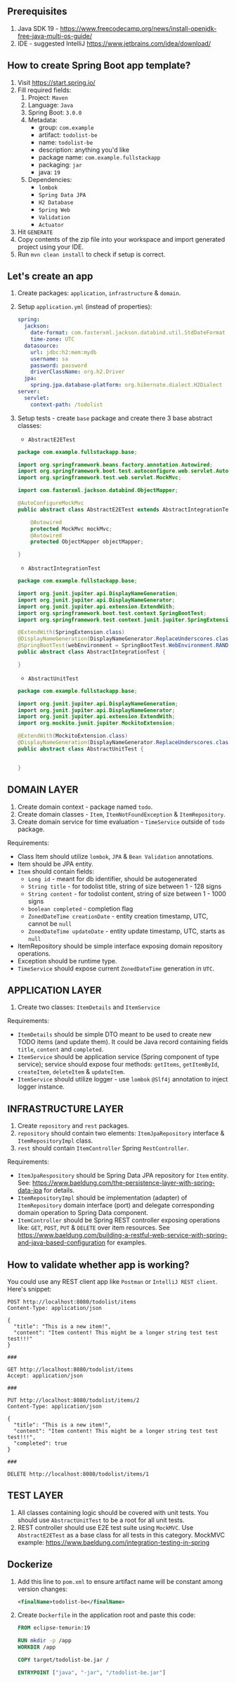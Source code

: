 ## Prerequisites

1. Java SDK 19 - https://www.freecodecamp.org/news/install-openjdk-free-java-multi-os-guide/
2. IDE - suggested IntelliJ https://www.jetbrains.com/idea/download/

## How to create Spring Boot app template?

1. Visit https://start.spring.io/
2. Fill required fields:
    1. Project: `Maven`
    2. Language: `Java`
    3. Spring Boot: `3.0.0`
    4. Metadata:
        - group: `com.example`
        - artifact: `todolist-be`
        - name: `todolist-be`
        - description: anything you'd like
        - package name: `com.example.fullstackapp`
        - packaging: `jar`
        - java: `19`
    5. Dependencies:
        - `lombok`
        - `Spring Data JPA`
        - `H2 Database`
        - `Spring Web`
        - `Validation`
        - `Actuator`
3. Hit `GENERATE`
4. Copy contents of the zip file into your workspace and import generated project using your IDE.
5. Run `mvn clean install` to check if setup is correct.

## Let's create an app

1. Create packages: `application`, `infrastructure` & `domain`.
2. Setup `application.yml` (instead of properties):
   ````yml
   spring:
     jackson:
       date-format: com.fasterxml.jackson.databind.util.StdDateFormat
       time-zone: UTC
     datasource:
       url: jdbc:h2:mem:mydb
       username: sa
       password: password
       driverClassName: org.h2.Driver
     jpa:
       spring.jpa.database-platform: org.hibernate.dialect.H2Dialect
   server:
     servlet:
       context-path: /todolist
   ````
3. Setup tests - create `base` package and create there 3 base abstract classes:

    - `AbstractE2ETest`
    ````java
    package com.example.fullstackapp.base;
    
    import org.springframework.beans.factory.annotation.Autowired;
    import org.springframework.boot.test.autoconfigure.web.servlet.AutoConfigureMockMvc;
    import org.springframework.test.web.servlet.MockMvc;
    
    import com.fasterxml.jackson.databind.ObjectMapper;
    
    @AutoConfigureMockMvc
    public abstract class AbstractE2ETest extends AbstractIntegrationTest {
    
        @Autowired
        protected MockMvc mockMvc;
        @Autowired
        protected ObjectMapper objectMapper;
    
    }
    ````

    - `AbstractIntegrationTest`
    ````java
    package com.example.fullstackapp.base;
    
    import org.junit.jupiter.api.DisplayNameGeneration;
    import org.junit.jupiter.api.DisplayNameGenerator;
    import org.junit.jupiter.api.extension.ExtendWith;
    import org.springframework.boot.test.context.SpringBootTest;
    import org.springframework.test.context.junit.jupiter.SpringExtension;
    
    @ExtendWith(SpringExtension.class)
    @DisplayNameGeneration(DisplayNameGenerator.ReplaceUnderscores.class)
    @SpringBootTest(webEnvironment = SpringBootTest.WebEnvironment.RANDOM_PORT)
    public abstract class AbstractIntegrationTest {
    
    }
    ````

    - `AbstractUnitTest`
    ````java
    package com.example.fullstackapp.base;
    
    import org.junit.jupiter.api.DisplayNameGeneration;
    import org.junit.jupiter.api.DisplayNameGenerator;
    import org.junit.jupiter.api.extension.ExtendWith;
    import org.mockito.junit.jupiter.MockitoExtension;
    
    @ExtendWith(MockitoExtension.class)
    @DisplayNameGeneration(DisplayNameGenerator.ReplaceUnderscores.class)
    public abstract class AbstractUnitTest {
    
    
    }
    ````

## DOMAIN LAYER

1. Create domain context - package named `todo`.
2. Create domain classes - `Item`, `ItemNotFoundException` & `ItemRepository`.
3. Create domain service for time evaluation - `TimeService` outside of `todo` package.

Requirements:

* Class Item should utilize `lombok`, `JPA` & `Bean Validation` annotations.
* Item should be JPA entity.
* `Item` should contain fields:
    - `Long id` - meant for db identifier, should be autogenerated
    - `String title` - for todolist title, string of size between 1 - 128 signs
    - `String content` - for todolist content, string of size between 1 - 1000 signs
    - `boolean completed` - completion flag
    - `ZonedDateTime creationDate` - entity creation timestamp, UTC, cannot be `null`
    - `ZonedDateTime updateDate` - entity update timestamp, UTC, starts as `null`
* ItemRepository should be simple interface exposing domain repository operations.
* Exception should be runtime type.
* `TimeService` should expose current `ZonedDateTime` generation in `UTC`.

## APPLICATION LAYER

1. Create two classes: `ItemDetails` and `ItemService`

Requirements:

* `ItemDetails` should be simple DTO meant to be used to create new TODO items (and update them). It could be Java
  record containing fields `title`, `content` and `completed`.
* `ItemService` should be application service (Spring component of type service); service should expose four
  methods: `getItems`, `getItemById`, `createItem`, `deleteItem` & `updateItem`.
* `ItemService` should utilize logger - use `lombok` `@Slf4j` annotation to inject logger instance.

## INFRASTRUCTURE LAYER

1. Create `repository` and `rest` packages.
2. `repository` should contain two elements: `ItemJpaRepository` interface & `ItemRepositoryImpl` class.
3. `rest` should contain `ItemController` Spring `RestController`.

Requirements:

* `ItemJpaRespository` should be Spring Data JPA repository for `Item` entity.
  See: https://www.baeldung.com/the-persistence-layer-with-spring-data-jpa for details.
* `ItemRepositoryImpl` should be implementation (adapter) of `ItemRepository` domain interface (port) and delegate
  corresponding domain operation to Spring Data component.
* `ItemController` should be Spring REST controller exposing operations like: `GET`, `POST`, `PUT` & `DELETE` over item
  resources. See https://www.baeldung.com/building-a-restful-web-service-with-spring-and-java-based-configuration
  for examples.

## How to validate whether app is working?

You could use any REST client app like `Postman` or `IntelliJ REST client`. Here's snippet:

````http request
POST http://localhost:8080/todolist/items
Content-Type: application/json

{
  "title": "This is a new item!",
  "content": "Item content! This might be a longer string test test test!!!"
}

###

GET http://localhost:8080/todolist/items
Accept: application/json

###

PUT http://localhost:8080/todolist/items/2
Content-Type: application/json

{
  "title": "This is a new item!",
  "content": "Item content! This might be a longer string test test test!!!",
  "completed": true
}

###

DELETE http://localhost:8080/todolist/items/1
````

## TEST LAYER

1. All classes containing logic should be covered with unit tests. You should use `AbstractUnitTest` to be a root for
   all unit tests.
2. REST controller should use E2E test suite using `MockMVC`. Use `AbstractE2ETest` as a base class for all tests in
   this category. MockMVC example: https://www.baeldung.com/integration-testing-in-spring

## Dockerize

1. Add this line to `pom.xml` to ensure artifact name will be constant among version changes:
    ````xml
    <finalName>todolist-be</finalName>
    ````
2. Create `Dockerfile` in the application root and paste this code:
    ````dockerfile
    FROM eclipse-temurin:19

    RUN mkdir -p /app
    WORKDIR /app

    COPY target/todolist-be.jar /

    ENTRYPOINT ["java", "-jar", "/todolist-be.jar"]
    ````
